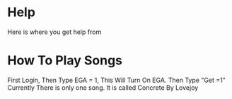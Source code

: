 # Help
Here is where you get help from
# How To Play Songs
First Login, Then Type EGA = 1, This Will Turn On EGA. Then Type "Get <ArtistName> <Song>=1"
Currently There is only one song. It is called Concrete By Lovejoy